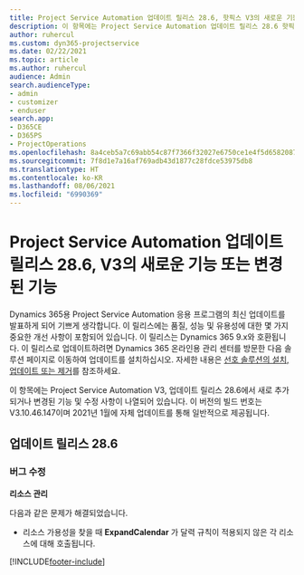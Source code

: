 ```yaml
---
title: Project Service Automation 업데이트 릴리스 28.6, 핫픽스 V3의 새로운 기능 또는 변경된 기능
description: 이 항목에는 Project Service Automation 업데이트 릴리스 28.6 핫픽스, V3에서 사용할 수 있는 기능 및 수정 사항이 나열되어 있습니다.
author: ruhercul
ms.custom: dyn365-projectservice
ms.date: 02/22/2021
ms.topic: article
ms.author: ruhercul
audience: Admin
search.audienceType:
- admin
- customizer
- enduser
search.app:
- D365CE
- D365PS
- ProjectOperations
ms.openlocfilehash: 8a4ceb5a7c69abb54c87f7366f32027e6750ce1e4f5d6582087ed44612afbeb1
ms.sourcegitcommit: 7f8d1e7a16af769adb43d1877c28fdce53975db8
ms.translationtype: HT
ms.contentlocale: ko-KR
ms.lasthandoff: 08/06/2021
ms.locfileid: "6990369"
---
```

# <a name="whats-new-or-changed-in-project-service-automation-update-release-286-v3"></a>Project Service Automation 업데이트 릴리스 28.6, V3의 새로운 기능 또는 변경된 기능

Dynamics 365용 Project Service Automation 응용 프로그램의 최신 업데이트를 발표하게 되어 기쁘게 생각합니다. 이 릴리스에는 품질, 성능 및 유용성에 대한 몇 가지 중요한 개선 사항이 포함되어 있습니다. 이 릴리스는 Dynamics 365 9.x와 호환됩니다. 이 릴리스로 업데이트하려면 Dynamics 365 온라인용 관리 센터를 방문한 다음 솔루션 페이지로 이동하여 업데이트를 설치하십시오. 자세한 내용은 [선호 솔루션의 설치, 업데이트 또는 제거](/power-platform/admin/install-remove-preferred-solution)를 참조하세요.

이 항목에는 Project Service Automation V3, 업데이트 릴리스 28.6에서 새로 추가되거나 변경된 기능 및 수정 사항이 나열되어 있습니다. 이 버전의 빌드 번호는 V3.10.46.147이며 2021년 1월에 자체 업데이트를 통해 일반적으로 제공됩니다.

## <a name="update-release-286"></a>업데이트 릴리스 28.6

### <a name="bug-fixes"></a>버그 수정


**리소스 관리**

다음과 같은 문제가 해결되었습니다.

- 리소스 가용성을 찾을 때 **ExpandCalendar** 가 달력 규칙이 적용되지 않은 각 리소스에 대해 호출됩니다.


[!INCLUDE[footer-include](../includes/footer-banner.md)]